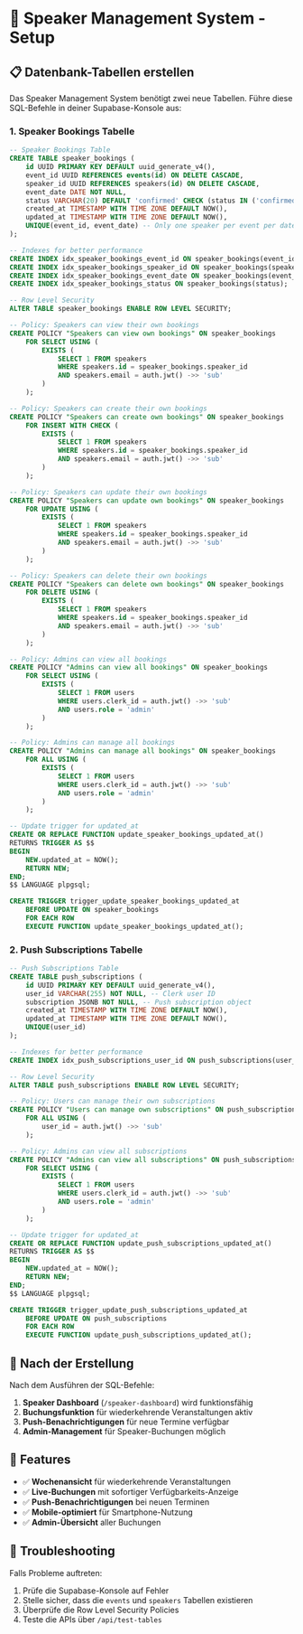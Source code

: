 # 🎤 Speaker Management System - Setup

## 📋 Datenbank-Tabellen erstellen

Das Speaker Management System benötigt zwei neue Tabellen. Führe diese SQL-Befehle in deiner Supabase-Konsole aus:

### 1. Speaker Bookings Tabelle

```sql
-- Speaker Bookings Table
CREATE TABLE speaker_bookings (
    id UUID PRIMARY KEY DEFAULT uuid_generate_v4(),
    event_id UUID REFERENCES events(id) ON DELETE CASCADE,
    speaker_id UUID REFERENCES speakers(id) ON DELETE CASCADE,
    event_date DATE NOT NULL,
    status VARCHAR(20) DEFAULT 'confirmed' CHECK (status IN ('confirmed', 'pending', 'cancelled')),
    created_at TIMESTAMP WITH TIME ZONE DEFAULT NOW(),
    updated_at TIMESTAMP WITH TIME ZONE DEFAULT NOW(),
    UNIQUE(event_id, event_date) -- Only one speaker per event per date
);

-- Indexes for better performance
CREATE INDEX idx_speaker_bookings_event_id ON speaker_bookings(event_id);
CREATE INDEX idx_speaker_bookings_speaker_id ON speaker_bookings(speaker_id);
CREATE INDEX idx_speaker_bookings_event_date ON speaker_bookings(event_date);
CREATE INDEX idx_speaker_bookings_status ON speaker_bookings(status);

-- Row Level Security
ALTER TABLE speaker_bookings ENABLE ROW LEVEL SECURITY;

-- Policy: Speakers can view their own bookings
CREATE POLICY "Speakers can view own bookings" ON speaker_bookings
    FOR SELECT USING (
        EXISTS (
            SELECT 1 FROM speakers
            WHERE speakers.id = speaker_bookings.speaker_id
            AND speakers.email = auth.jwt() ->> 'sub'
        )
    );

-- Policy: Speakers can create their own bookings
CREATE POLICY "Speakers can create own bookings" ON speaker_bookings
    FOR INSERT WITH CHECK (
        EXISTS (
            SELECT 1 FROM speakers
            WHERE speakers.id = speaker_bookings.speaker_id
            AND speakers.email = auth.jwt() ->> 'sub'
        )
    );

-- Policy: Speakers can update their own bookings
CREATE POLICY "Speakers can update own bookings" ON speaker_bookings
    FOR UPDATE USING (
        EXISTS (
            SELECT 1 FROM speakers
            WHERE speakers.id = speaker_bookings.speaker_id
            AND speakers.email = auth.jwt() ->> 'sub'
        )
    );

-- Policy: Speakers can delete their own bookings
CREATE POLICY "Speakers can delete own bookings" ON speaker_bookings
    FOR DELETE USING (
        EXISTS (
            SELECT 1 FROM speakers
            WHERE speakers.id = speaker_bookings.speaker_id
            AND speakers.email = auth.jwt() ->> 'sub'
        )
    );

-- Policy: Admins can view all bookings
CREATE POLICY "Admins can view all bookings" ON speaker_bookings
    FOR SELECT USING (
        EXISTS (
            SELECT 1 FROM users
            WHERE users.clerk_id = auth.jwt() ->> 'sub'
            AND users.role = 'admin'
        )
    );

-- Policy: Admins can manage all bookings
CREATE POLICY "Admins can manage all bookings" ON speaker_bookings
    FOR ALL USING (
        EXISTS (
            SELECT 1 FROM users
            WHERE users.clerk_id = auth.jwt() ->> 'sub'
            AND users.role = 'admin'
        )
    );

-- Update trigger for updated_at
CREATE OR REPLACE FUNCTION update_speaker_bookings_updated_at()
RETURNS TRIGGER AS $$
BEGIN
    NEW.updated_at = NOW();
    RETURN NEW;
END;
$$ LANGUAGE plpgsql;

CREATE TRIGGER trigger_update_speaker_bookings_updated_at
    BEFORE UPDATE ON speaker_bookings
    FOR EACH ROW
    EXECUTE FUNCTION update_speaker_bookings_updated_at();
```

### 2. Push Subscriptions Tabelle

```sql
-- Push Subscriptions Table
CREATE TABLE push_subscriptions (
    id UUID PRIMARY KEY DEFAULT uuid_generate_v4(),
    user_id VARCHAR(255) NOT NULL, -- Clerk user ID
    subscription JSONB NOT NULL, -- Push subscription object
    created_at TIMESTAMP WITH TIME ZONE DEFAULT NOW(),
    updated_at TIMESTAMP WITH TIME ZONE DEFAULT NOW(),
    UNIQUE(user_id)
);

-- Indexes for better performance
CREATE INDEX idx_push_subscriptions_user_id ON push_subscriptions(user_id);

-- Row Level Security
ALTER TABLE push_subscriptions ENABLE ROW LEVEL SECURITY;

-- Policy: Users can manage their own subscriptions
CREATE POLICY "Users can manage own subscriptions" ON push_subscriptions
    FOR ALL USING (
        user_id = auth.jwt() ->> 'sub'
    );

-- Policy: Admins can view all subscriptions
CREATE POLICY "Admins can view all subscriptions" ON push_subscriptions
    FOR SELECT USING (
        EXISTS (
            SELECT 1 FROM users
            WHERE users.clerk_id = auth.jwt() ->> 'sub'
            AND users.role = 'admin'
        )
    );

-- Update trigger for updated_at
CREATE OR REPLACE FUNCTION update_push_subscriptions_updated_at()
RETURNS TRIGGER AS $$
BEGIN
    NEW.updated_at = NOW();
    RETURN NEW;
END;
$$ LANGUAGE plpgsql;

CREATE TRIGGER trigger_update_push_subscriptions_updated_at
    BEFORE UPDATE ON push_subscriptions
    FOR EACH ROW
    EXECUTE FUNCTION update_push_subscriptions_updated_at();
```

## 🚀 Nach der Erstellung

Nach dem Ausführen der SQL-Befehle:

1. **Speaker Dashboard** (`/speaker-dashboard`) wird funktionsfähig
2. **Buchungsfunktion** für wiederkehrende Veranstaltungen aktiv
3. **Push-Benachrichtigungen** für neue Termine verfügbar
4. **Admin-Management** für Speaker-Buchungen möglich

## 📱 Features

- ✅ **Wochenansicht** für wiederkehrende Veranstaltungen
- ✅ **Live-Buchungen** mit sofortiger Verfügbarkeits-Anzeige
- ✅ **Push-Benachrichtigungen** bei neuen Terminen
- ✅ **Mobile-optimiert** für Smartphone-Nutzung
- ✅ **Admin-Übersicht** aller Buchungen

## 🔧 Troubleshooting

Falls Probleme auftreten:
1. Prüfe die Supabase-Konsole auf Fehler
2. Stelle sicher, dass die `events` und `speakers` Tabellen existieren
3. Überprüfe die Row Level Security Policies
4. Teste die APIs über `/api/test-tables`

